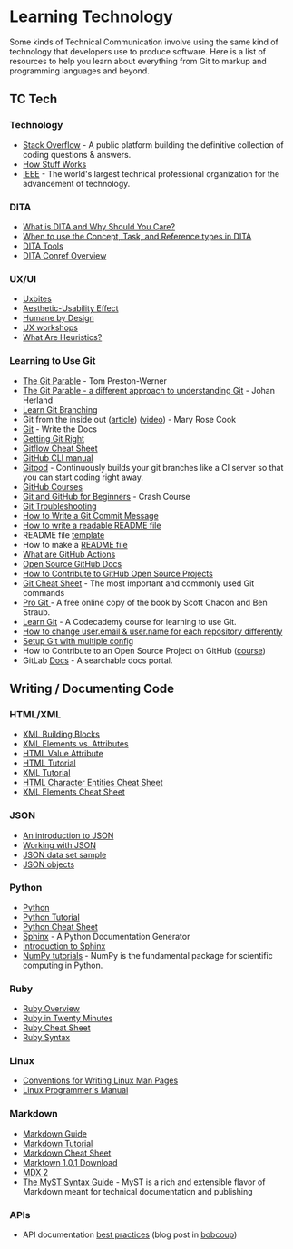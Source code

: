 # Learning Technology

Some kinds of Technical Communication involve using the same kind of technology that developers use to produce software. Here is a list of resources to help you learn about everything from Git to markup and programming languages and beyond.

## TC Tech

### Technology

* [Stack Overflow](https://stackoverflow.com/) - A public platform building the definitive collection of coding questions & answers.
* [How Stuff Works](https://www.howstuffworks.com/) 
* [IEEE](https://www.ieee.org/) - The world's largest technical professional organization for the advancement of technology.

### DITA

* [What is DITA and Why Should You Care?](https://learningsolutionsmag.com/articles/524/what-is-dita-and-why-should-you-care)
* [When to use the Concept, Task, and Reference types in DITA ](https://heretto.com/when-to-use-the-concept-task-and-reference-types-in-dita/)
* [DITA Tools ](http://ww25.ditaworld.com/?subid1=20220216-0934-581d-bf37-25e165ae50e4#tool)
* [DITA Conref Overview ](https://www.oxygenxml.com/dita/1.3/specs/archSpec/base/conref-overview.html)

### UX/UI

* [Uxbites](https://www.instagram.com/uxbites/')
* [Aesthetic-Usability Effect](https://lawsofux.com/aesthetic-usability-effect.html)
* [Humane by Design](https://humanebydesign.com/principles/empowering/)
* [UX workshops](https://smashingconf.com/)
* [What Are Heuristics?](https://www.verywellmind.com/what-is-a-heuristic-2795235)

### Learning to Use Git

* [The Git Parable](https://tom.preston-werner.com/2009/05/19/the-git-parable.html) - Tom Preston-Werner
* [The Git Parable - a different approach to understanding Git](https://www.youtube.com/watch?v=jm7QsI-nNjk) - Johan Herland
* [Learn Git Branching](https://learngitbranching.js.org/)
* Git from the inside out ([article](https://maryrosecook.com/blog/post/git-from-the-inside-out)) ([video](https://www.youtube.com/watch?v=fCtZWGhQBvo)) - Mary Rose Cook
* [Git](https://www.writethedocs.org/topics/#git) - Write the Docs
* [Getting Git Right](https://www.atlassian.com/git)
* [Gitflow Cheat Sheet](https://danielkummer.github.io/git-flow-cheatsheet/)
* [GitHub CLI manual](https://cli.github.com/manual/)
* [Gitpod](https://www.gitpod.io/) - Continuously builds your git branches like a CI server so that you can start coding right away.
* [GitHub Courses ](https://lab.github.com/)
* [Git and GitHub for Beginners](https://www.youtube.com/watch?v=RGOj5yH7evk) - Crash Course
* [Git Troubleshooting](https://ohshitgit.com/)
* [How to Write a Git Commit Message ](https://cbea.ms/git-commit/)
* [How to write a readable README file](https://www.writethedocs.org/videos/na/2016/write-the-readable-readme-daniel-beck/)
* README file [template](https://www.drupal.org/docs/develop/managing-a-drupalorg-theme-module-or-distribution-project/documenting-your-project/readme-template)
* How to make a [README file](https://www.makeareadme.com/)
* [What are GitHub Actions ](https://dev.to/github/what-are-github-actions-3pml)
* [Open Source GitHub Docs ](https://github.blog/2020-10-07-github-docs-are-now-open-source/)
* [How to Contribute to GitHub Open Source Projects ](https://www.firsttimersonly.com/)
* [Git Cheat Sheet](https://education.github.com/git-cheat-sheet-education.pdf) - The most important and commonly used Git commands
* [Pro Git ](https://git-scm.com/book/en/v2)- A free online copy of the book by Scott Chacon and Ben Straub.
* [Learn Git](https://www.codecademy.com/learn/learn-git) - A Codecademy course for learning to use Git.
* [How to change user.email & user.name for each repository differently](https://crunchify.com/how-to-set-github-user-name-and-user-email-per-repository-different-config-for-different-repository/)
* [Setup Git with multiple config](https://itnext.io/setup-git-with-multiple-configs-9b4111d6928c)
* How to Contribute to an Open Source Project on GitHub ([course](https://egghead.io/courses/how-to-contribute-to-an-open-source-project-on-github))
* GitLab [Docs](https://docs.gitlab.com/) - A searchable docs portal. 
</details>


## Writing / Documenting Code 

### HTML/XML

* [XML Building Blocks ](https://www.w3schools.com/xml/xml_dtd_building.asp#:~:text=Elements%20are%20the%20main%20building%20blocks%20of%20both%20XML%20and%20HTML%20documents.&text=Examples%20of%20XML%20elements%20could,br%22%20and%20%22img%22)
* [XML Elements vs. Attributes](https://www.w3schools.com/xml/xml_dtd_el_vs_attr.asp)
* [HTML Value Attribute](https://www.w3schools.com/tags/att_value.asp)
* [HTML Tutorial](https://www.w3schools.com/html/)
* [XML Tutorial](https://www.w3schools.com/xml/)
* [HTML Character Entities Cheat Sheet ](https://cheatography.com/davechild/cheat-sheets/html-character-entities/)
* [XML Elements Cheat Sheet](https://cheatography.com/nqramjets/cheat-sheets/xml-1-0/)

### JSON

* [An introduction to JSON ](https://www.w3schools.com/js/js_json_intro.asp)
* [Working with JSON ](https://developer.mozilla.org/en-US/docs/Learn/JavaScript/Objects/JSON)
* [JSON data set sample](https://opensource.adobe.com/Spry/samples/data_region/JSONDataSetSample.html)
* [JSON objects](https://www.w3schools.com/js/js_json_objects.asp)

### Python

* [Python](https://www.python.org/)
* [Python Tutorial](https://www.w3schools.com/python/)
* [Python Cheat Sheet ](https://www.pythoncheatsheet.org/#Python-Basics)
* [Sphinx](https://runawayhorse001.github.io/SphinxGithub/index.html) - A Python Documentation Generator
* [Introduction to Sphinx ](https://av.tib.eu/media/32773)
* [NumPy tutorials](https://numpy.org/numpy-tutorials/) - NumPy is the fundamental package for scientific computing in Python.

### Ruby

* [Ruby Overview](https://www.tutorialspoint.com/ruby/ruby_overview.htm)
* [Ruby in Twenty Minutes](https://www.ruby-lang.org/en/documentation/quickstart/)
* [Ruby Cheat Sheet ](http://www.cheat-sheets.org/saved-copy/RubyCheat.pdf)
* [Ruby Syntax](https://www.tutorialspoint.com/ruby/ruby_syntax.htm)

### Linux

* [Conventions for Writing Linux Man Pages](https://linux.die.net/man/7/man-pages)
* [Linux Programmer's Manual](https://manpages.debian.org/unstable/manpages/man-pages.7.en.html)

### Markdown

* [Markdown Guide](https://www.markdownguide.org/)
* [Markdown Tutorial](https://www.markdowntutorial.com/)
* [Markdown Cheat Sheet ](https://commonmark.org/help/)
* [Marktown 1.0.1 Download](https://daringfireball.net/projects/markdown/)
* [MDX 2](https://mdxjs.com/)
* [The MyST Syntax Guide](https://myst-parser.readthedocs.io/en/latest/using/syntax.html) - MyST is a rich and extensible flavor of Markdown meant for technical documentation and publishing

### APIs

* API documentation [best practices](https://bocoup.com/blog/documenting-your-api) (blog post in [bobcoup](https://bocoup.com/))
</details>

